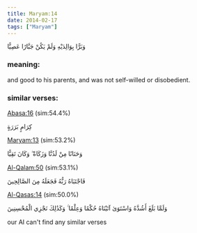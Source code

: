 ```yaml
---
title: Maryam:14
date: 2014-02-17
tags: ["Maryam"]
---
```

وَبَرًّا بِوَالِدَيْهِ وَلَمْ يَكُنْ جَبَّارًا عَصِيًّا
### meaning: 
and good to his parents, and was not self-willed or disobedient.
### similar verses: 

[Abasa:16](/80/16) (sim:54.4%)

كِرَامٍ بَرَرَةٍ

[Maryam:13](/19/13) (sim:53.2%)

وَحَنَانًا مِنْ لَدُنَّا وَزَكَاةً ۖ وَكَانَ تَقِيًّا

[Al-Qalam:50](/68/50) (sim:53.1%)

فَاجْتَبَاهُ رَبُّهُ فَجَعَلَهُ مِنَ الصَّالِحِينَ

[Al-Qasas:14](/28/14) (sim:50.0%)

وَلَمَّا بَلَغَ أَشُدَّهُ وَاسْتَوَىٰ آتَيْنَاهُ حُكْمًا وَعِلْمًا ۚ وَكَذَٰلِكَ نَجْزِي الْمُحْسِنِينَ

our AI can't find any similar verses
